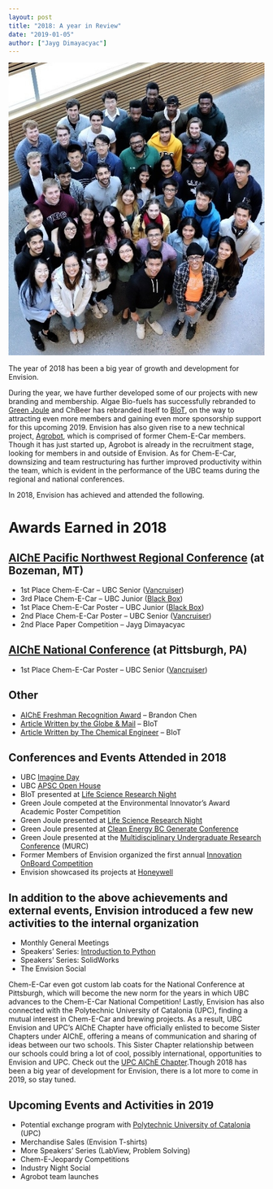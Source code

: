 ```yaml
---
layout: post
title: "2018: A year in Review"
date: "2019-01-05"
author: ["Jayg Dimayacyac"]
---
```


![Envision team](/assets/images/blog/2018-a-year-in-review/Envision-team.jpg)

The year of 2018 has been a big year of growth and development for Envision.

During the year, we have further developed some of our projects with new branding and membership. Algae Bio-fuels has successfully rebranded to [Green Joule](http://www.ubcenvision.com/algae/) and ChBeer has rebranded itself to [BIoT](http://www.ubcenvision.com/beer/), on the way to attracting even more members and gaining even more sponsorship support for this upcoming 2019. Envision has also given rise to a new technical project, [Agrobot](http://www.ubcenvision.com/agrobot/), which is comprised of former Chem-E-Car members. Though it has just started up, Agrobot is already in the recruitment stage, looking for members in and outside of Envision. As for Chem-E-Car, downsizing and team restructuring has further improved productivity within the team, which is evident in the performance of the UBC teams during the regional and national conferences.

In 2018, Envision has achieved and attended the following.

# Awards Earned in 2018

## [AIChE Pacific Northwest Regional Conference](https://www.aiche.org/community/students/chem-e-car) (at Bozeman, MT)

- 1st Place Chem-E-Car – UBC Senior ([Vancruiser](http://localhost:4000/blog/2018/08/04/Meet-the-Vancruiser.html))
- 3rd Place Chem-E-Car – UBC Junior ([Black Box](http://localhost:4000/blog/2018/09/09/The-Black-Box.html))
- 1st Place Chem-E-Car Poster – UBC Junior ([Black Box](http://localhost:4000/blog/2018/09/09/The-Black-Box.html))
- 2nd Place Chem-E-Car Poster – UBC Senior ([Vancruiser](http://localhost:4000/blog/2018/08/04/Meet-the-Vancruiser.html))
- 2nd Place Paper Competition – Jayg Dimayacyac

## [AIChE National Conference](https://www.aiche.org/community/students/chem-e-car) (at Pittsburgh, PA)

- 1st Place Chem-E-Car Poster – UBC Senior ([Vancruiser](http://localhost:4000/blog/2018/08/04/Meet-the-Vancruiser.html))

## Other

- [AIChE Freshman Recognition Award](http://www.ubcenvision.com/news/2018/08/25/BrandonEarnsAward.html) – Brandon Chen
- [Article Written by the Globe & Mail](https://www.theglobeandmail.com/news/british-columbia/ubc-students-brew-up-smartphone-app-to-help-craft-beer-makers/article37452195/) – BIoT
- [Article Written by The Chemical Engineer](https://www.thechemicalengineer.com/features/the-internet-of-brewing/) – BIoT

## Conferences and Events Attended in 2018

- UBC [Imagine Day](https://students.ubc.ca/new-to-ubc/orientations/imagine-ubc)
- UBC [APSC Open House](https://engineering.ubc.ca/openhouse)
- BIoT presented at [Life Science Research Night](https://www.researchnight.ca)
- Green Joule competed at the Environmental Innovator’s Award Academic Poster Competition
- Green Joule presented at [Life Science Research Night](https://www.researchnight.ca)
- Green Joule presented at [Clean Energy BC Generate Conference](http://generate2018.ca)
- Green Joule presented at the [Multidisciplinary Undergraduate Research Conference](https://students.ubc.ca/career/career-events/multidisciplinary-undergraduate-research-conference) (MURC)
- Former Members of Envision organized the first annual [Innovation OnBoard Competition](http://www.innovationonboard.ca)
- Envision showcased its projects at [Honeywell](https://www.honeywell.com)

## In addition to the above achievements and external events, Envision introduced a few new activities to the internal organization

- Monthly General Meetings
- Speakers’ Series: [Introduction to Python](http://www.ubcenvision.com/blog/2018/09/29/Quick-Data-Analysis-with-Python.html)
- Speakers’ Series: SolidWorks
- The Envision Social

Chem-E-Car even got custom lab coats for the National Conference at Pittsburgh, which will become the new norm for the years in which UBC advances to the Chem-E-Car National Competition!
Lastly, Envision has also connected with the Polytechnic University of Catalonia (UPC), finding a mutual interest in Chem-E-Car and brewing projects. As a result, UBC Envision and UPC’s AIChE Chapter have officially enlisted to become Sister Chapters under AIChE, offering a means of communication and sharing of ideas between our two schools. This Sister Chapter relationship between our schools could bring a lot of cool, possibly international, opportunities to Envision and UPC.
Check out the [UPC AIChE Chapter](https://bcn-aiche.upc.edu/en).Though 2018 has been a big year of development for Envision, there is a lot more to come in 2019, so stay tuned.

## Upcoming Events and Activities in 2019

- Potential exchange program with [Polytechnic University of Catalonia](https://bcn-aiche.upc.edu/en) (UPC)
- Merchandise Sales (Envision T-shirts)
- More Speakers’ Series (LabView, Problem Solving)
- Chem-E-Jeopardy Competitions
- Industry Night Social
- Agrobot team launches
